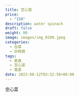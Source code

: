 ```yaml
---
title: 空心菜
price:
  - "150"
description: water spinach
draft: false
weight: 80
image: images/img_0209.jpeg
categories:
  - 台菜
  - 炒時蔬
tags:
  - 素食
  - 空心菜
  - 青菜
date: 2023-08-12T03:52:50+08:00
---
```

空心菜
